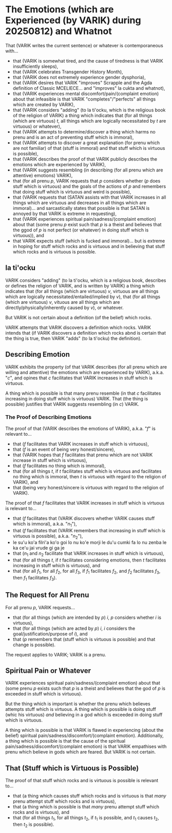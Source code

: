 The Emotions (which are Experienced (by VARIK) during 20250812) and Whatnot
===========================================================================

That (VARIK writes the current sentence) or whatever is contemporaneous with...

* that (VARIK is somewhat tired, and the cause of tiredness is that VARIK insufficiently sleeps),
* that (VARIK celebrates Transgender History Month),
* that (VARIK does not extremely experience gender dysphoria),
* that (VARIK desires that VARIK "improves" Scrapple and the Agda definition of Classic MCELIECE... and "improves" la cukta and whatnot),
* that (VARIK experiences mental discomfort/pain/(complaint emotion) about that infeasible is that VARIK "completes"/"perfects" all things which are created by VARIK),
* that (VARIK considers "adding" (to la ti'ocku, which is the religious book of the religion of VARIK) a thing which indicates that (for all things (which are virtuous) $t$, all things which are logically necessitated by $t$ are virtuous) or whatever),
* that (VARIK attempts to determine/discover a thing which harms no prenu and is an act of preventing stuff which is immoral),
* that (VARIK attempts to discover a great explanation (for prenu which are not familiar) of that (stuff is immoral) and that stuff which is virtuous is possible),
* that (VARIK describes the proof of that VARIK publicly describes the emotions which are experienced by VARIK),
* that (VARIK suggests resembling (in describing (for all prenu which are attentive) emotions) VARIK),
* that (for all prenu $p$, VARIK requests that $p$ considers whether ($p$ does stuff which is virtuous) and the goals of the actions of $p$ and remembers that doing stuff which is virtuous and weird is possible),
* that (VARIK requests that (SATAN assists with that VARIK increases in all things which are virtuous and decreases in all things which are immoral)... and sarcastically states that possible is that SATAN is annoyed by that VARIK is extreme in requesting),
* that (VARIK experiences spiritual pain/sadness/(complaint emotion) about that (some prenu $p$ exist such that $p$ is a theist and believes that the ggod of $p$ is not perfect (or whatever) in doing stuff which is virtuous)), and
* that VARIK expects stuff (which is fucked and immoral)... but is extreme in hoping for stuff which rocks and is virtuous and in believing that stuff which rocks and is virtuous is possible.

## la ti'ocku
VARIK considers "adding" (to la ti'ocku, which is a religious book, describes or defines the religion of VARIK, and is written by VARIK) a thing which indicates that (for all things (which are virtuous) $v$, virtuous are all things which are logically necessitated/entailed/implied by $v$), that (for all things (which are virtuous) $v$, vituous are all things which are directly/physically/inherently caused by $v$), or whatever.

But VARIK is not certain about a definition (of the belief) which rocks.

VARIK attempts that VARIK discovers a definition which rocks.  VARIK intends that (if VARIK discovers a definition which rocks abnd is certain that the thing is true, then VARIK "adds" (to la ti'ocku) the definition).

## Describing Emotion
VARIK exhibits the property (of that VARIK describes (for all prenu which are willing and attentive) the emotions which are experienced by VARIK), a.k.a. "$c$", and opines that $c$ facilitates that VARIK increases in stuff which is virtuous.

A thing which is possible is that many prenu resemble (in that $c$ facilitates increasing in doing stuff which is virtuous) VARIK.  That (the thing is possible) justifies that VARIK suggests resembling (in $c$) VARIK.

### The Proof of Describing Emotions
The proof of that (VARIK describes the emotions of VARIK), a.k.a. "$f$" is relevant to...

* that ($f$ facilitates that VARIK increases in stuff which is virtuous),
* that ($f$ is an event of being very honest/sincere),
* that (VARIK hopes that $f$ facilitates that prenu which are not VARIK increase in stuff which is virtuous),
* that ($f$ facilitates no thing which is immoral),
* that (for all things $t$, if $t$ facilitates stuff which is virtuous and facilitates no thing which is immoral, then $t$ is virtuous with regard to the religion of VARIK), and
* that (being very honest/sincere is virtuous with regard to the religion of VARIK).

The proof of that $f$ facilitates that VARIK increases in stuff which is virtuous is relevant to...

* that ($f$ facilitates that (VARIK discovers whether VARIK causes stuff which is immoral), a.k.a. "$n_1$"),
* that ($f$ facilitates that (VARIK remembers that increasing in stuff which is virtuous is possible), a.k.a. "$n_2$"),
* le su'u ko'a filri'a ko'o goi lo nu ko'e morji le du'u cumki fa lo nu zenba le ka ce'u jai vrude gi ga je
* that ($n_1$ and $n_2$ facilitate that VARIK increases in stuff which is virtuous),
* that (for all things $t$, if $t$ facilitates considering emotions, then $t$ facilitates increasing in stuff which is virtuous), and
* that (for all $f_1$, for all $f_2$, for all $f_3$, if $f_1$ facilitates $f_2$, and $f_2$ facilitates $f_3$, then $f_1$ facilitates $f_3$).

## The Request for All Prenu
For all prenu $p$, VARIK requests...

* that (for all things (which are intended by $p$) $i$, $p$ considers whether $i$ is virtuous),
* that (for all things (which are acted by $p$) $i$, $i$ considers the goal/justification/purpose of $i$), and
* that ($p$ remembers that (stuff which is virtuous is possible) and that change is possible).

The request applies to VARIK; VARIK is a prenu.

## Spiritual Pain or Whatever
VARIK experiences spiritual pain/sadness/(complaint emotion) about that (some prenu $p$ exists such that $p$ is a theist and believes that the god of $p$ is exceeded in stuff which is virtuous).

But the thing which is important is whether the prenu which believes attempts stuff which is virtuous.  A thing which is possible is doing stuff (whic his virtuous) _and_ believing in a god which is exceeded in doing stuff which is virtuous. 

A thing which is possible is that VARIK is flawed in experiencing (about the belief) spiritual pain/sadness/discomfort/(complaint emotion).  Additionally, a thing which is possible is that the cause of the spiritual pain/sadness/discomfort/(complaint emotion) is that VARIK empathises with prenu which believe in gods which are feared.  But VARIK is not certain.

## That (Stuff which is Virtuous is Possible)
The proof of that stuff which rocks and is virtuous is possible is relevant to...

* that (a thing which causes stuff which rocks and is virtuous is that _many_ prenu attempt stuff which rocks and is virtuous),
* that (a thing which is possible is that _many_ prenu attempt stuff which rocks and is virtuous), and
* that (for all things $t_1$, for all things $t_2$, if $t_1$ is possible, and $t_1$ causes $t_2$, then $t_2$ is possible).
